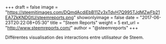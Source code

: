 +++
draft = false
image = "https://steemitimages.com/DQmdAcdiEbB11Zv3xTdvH7Q995TJdMZwFb21EA7ZkKNDGtU/steemreports.png"
showonlyimage = false
date = "2017-06-23T20:22:08+05:30"
title = "Steem Reports"
weight = 5
ext_url = "http://www.steemreports.com/"
author = "@steemreports"
+++

Différentes visualisation des interactions entre utilisateur de Steem.

<!--more-->
